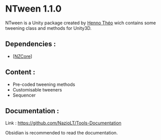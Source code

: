 # NTween 1.1.0

NTween is a Unity package created by [Henno Théo](https://github.com/NazioLT) wich contains some tweening class and methods for Unity3D.

## Dependencies : 

* [[NZCore](https://github.com/NazioLT/NZCore)]

## Content :

* Pre-coded tweening methods
* Customisable tweeners
* Sequencer

## Documentation :

Link : https://github.com/NazioLT/Tools-Documentation


Obsidian is recommended to read the documentation.